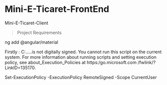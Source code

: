 # Mini-E-Ticaret-FrontEnd
 Mini-E-Ticaret-Client

> Project Requirements

ng add @angular/material


Firstly :
C:\...\..is not digitally signed. You cannot run 
 this script on the current system. For more information about running scripts and setting execution policy, see about_Execution_Policies at https:/go.microsoft.com 
/fwlink/?LinkID=135170.

Set-ExecutionPolicy -ExecutionPolicy RemoteSigned -Scope CurrentUser

